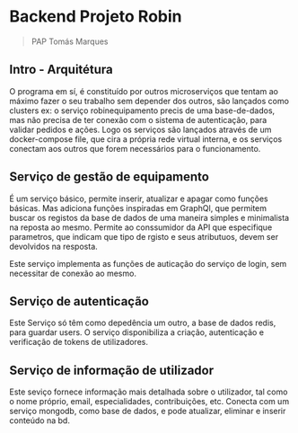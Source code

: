 # Backend Projeto Robin
> PAP Tomás Marques

## Intro - Arquitétura
O programa em sí, é constituído por outros microserviços que tentam ao máximo fazer o seu trabalho sem depender dos outros, são lançados como clusters ex: o serviço robinequipamento precis de uma base-de-dados, mas não precisa de ter conexão com o sistema de autenticação, para validar pedidos e ações. Logo os serviços são lançados através de um docker-compose file, que cira a própria rede virtual interna, e os serviços conectam aos outros que forem necessários para o funcionamento.

## Serviço de gestão de equipamento
É um serviço básico, permite inserir, atualizar e apagar como funções básicas.
Mas adiciona funções inspiradas em GraphQl, que permitem buscar os registos da base de dados de uma maneira simples e minimalista na reposta ao mesmo. Permite ao conssumidor da API que especifique parametros, que indicam que tipo de rgisto e seus atributuos, devem ser devolvidos na resposta.

Este serviço implementa as funções de auticação do serviço de login, sem necessitar de conexão ao mesmo.

## Serviço de autenticação
Este Serviço só têm como depedência um outro, a base de dados redis, para guardar users. O serviço disponibiliza a criação, autenticação e verificação de tokens de utilizadores.

## Serviço de informação de utilizador
Este seviço fornece informação mais detalhada sobre o utilizador, tal como o nome próprio, email, especialidades, contribuições, etc.
Conecta com um serviço mongodb, como base de dados, e pode atualizar, eliminar e inserir conteúdo na bd.